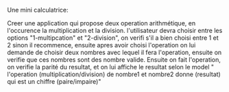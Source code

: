 Une mini calculatrice:

Creer une application qui propose deux operation arithmétique, en l'occurence la multiplication et la division.
l'utilisateur devra choisir entre les options "1-multipcation" et "2-division", on verifi s'il a bien choisi entre 1 et 2 sinon il recommence, ensuite apres avoir choisi l'operation on lui demande de choisir deux nombres avec lequel il fera l'operation, ensuite on verifie que ces nombres sont des nombre valide. Ensuite on fait l'operation, on verifie la parité du resultat, et on lui affiche le resultat selon le model " l'operation (multiplication/division) de nombre1 et nombre2 donne (resultat) qui est un chiffre (paire/impaire)"

